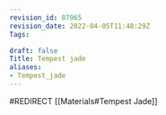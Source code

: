 ```yaml
---
revision_id: 87965
revision_date: 2022-04-05T11:48:29Z
Tags:

draft: false
Title: Tempest jade
aliases:
- Tempest_jade
---
```

#REDIRECT [[Materials#Tempest Jade]]